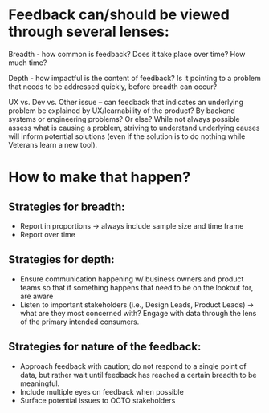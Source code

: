 # Feedback can/should be viewed through several lenses:  

Breadth - how common is feedback? Does it take place over time? How much time?  

Depth - how impactful is the content of feedback? Is it pointing to a problem that needs to be addressed quickly, before breadth can occur?  

UX vs. Dev vs. Other issue – can feedback that indicates an underlying problem be explained by UX/learnability of the product? By backend systems or engineering problems? Or else? While not always possible assess what is causing a problem, striving to understand underlying causes will inform potential solutions (even if the solution is to do nothing while Veterans learn a new tool).  

# How to make that happen?  

## Strategies for breadth:  

- Report in proportions -> always include sample size and time frame
- Report over time 

## Strategies for depth:  

- Ensure communication happening w/ business owners and product teams so that if something happens that need to be on the lookout for, are aware
- Listen to important stakeholders (i.e., Design Leads, Product Leads) -> what are they most concerned with? Engage with data through the lens of the primary intended consumers. 

## Strategies for nature of the feedback: 

- Approach feedback with caution; do not respond to a single point of data, but rather wait until feedback has reached a certain breadth to be meaningful.
- Include multiple eyes on feedback when possible
- Surface potential issues to OCTO stakeholders 
